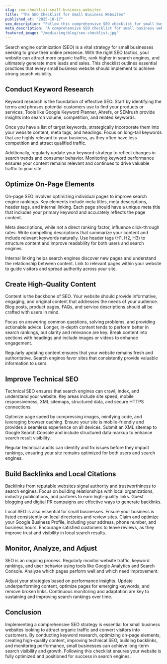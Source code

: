 ```yaml
---
slug: seo-checklist-small-business-websites
title: "The SEO Checklist for Small Business Websites"
published_at: "2025-10-17"
seo_description: "Follow this comprehensive SEO checklist for small business websites. Learn keyword research, on-page optimization, technical SEO, backlink strategies, local SEO, and ongoing monitoring to increase organic traffic, search rankings, and lead generation."
meta_description: "A comprehensive SEO checklist for small business websites to improve search visibility, attract more visitors, and convert leads effectively."
featured_image: "/media/img/blog/seo-checklist.jpg"
---
```


Search engine optimization (SEO) is a vital strategy for small businesses seeking to grow their online presence. With the right SEO tactics, your website can attract more organic traffic, rank higher in search engines, and ultimately generate more leads and sales. This checklist outlines essential practices that every small business website should implement to achieve strong search visibility.

## Conduct Keyword Research

Keyword research is the foundation of effective SEO. Start by identifying the terms and phrases potential customers use to find your products or services. Tools like Google Keyword Planner, Ahrefs, or SEMrush provide insights into search volume, competition, and related keywords.

Once you have a list of target keywords, strategically incorporate them into your website content, meta tags, and headings. Focus on long-tail keywords that are highly relevant to your business, as they often have less competition and attract qualified traffic.

Additionally, regularly update your keyword strategy to reflect changes in search trends and consumer behavior. Monitoring keyword performance ensures your content remains relevant and continues to drive valuable traffic to your site.

## Optimize On-Page Elements

On-page SEO involves optimizing individual pages to improve search engine rankings. Key elements include meta titles, meta descriptions, header tags, and internal linking. Each page should have a unique meta title that includes your primary keyword and accurately reflects the page content.

Meta descriptions, while not a direct ranking factor, influence click-through rates. Write compelling descriptions that summarize your content and include relevant keywords naturally. Use header tags (H1, H2, H3) to structure content and improve readability for both users and search engines.

Internal linking helps search engines discover new pages and understand the relationship between content. Link to relevant pages within your website to guide visitors and spread authority across your site.

## Create High-Quality Content

Content is the backbone of SEO. Your website should provide informative, engaging, and original content that addresses the needs of your audience. Blog posts, product pages, FAQs, and service descriptions should all be crafted with users in mind.

Focus on answering common questions, solving problems, and providing actionable advice. Longer, in-depth content tends to perform better in search rankings, but clarity and relevance are key. Break content into sections with headings and include images or videos to enhance engagement.

Regularly updating content ensures that your website remains fresh and authoritative. Search engines favor sites that consistently provide valuable information to users.

## Improve Technical SEO

Technical SEO ensures that search engines can crawl, index, and understand your website. Key areas include site speed, mobile responsiveness, XML sitemaps, structured data, and secure HTTPS connections.

Optimize page speed by compressing images, minifying code, and leveraging browser caching. Ensure your site is mobile-friendly and provides a seamless experience on all devices. Submit an XML sitemap to Google Search Console and include structured data markup to enhance search result visibility.

Regular technical audits can identify and fix issues before they impact rankings, ensuring your site remains optimized for both users and search engines.

## Build Backlinks and Local Citations

Backlinks from reputable websites signal authority and trustworthiness to search engines. Focus on building relationships with local organizations, industry publications, and partners to earn high-quality links. Guest blogging and digital PR campaigns are effective ways to generate backlinks.

Local SEO is also essential for small businesses. Ensure your business is listed consistently on local directories and review sites. Claim and optimize your Google Business Profile, including your address, phone number, and business hours. Encourage satisfied customers to leave reviews, as they improve trust and visibility in local search results.

## Monitor, Analyze, and Adjust

SEO is an ongoing process. Regularly monitor website traffic, keyword rankings, and user behavior using tools like Google Analytics and Search Console. Analyze which pages perform well and which need improvement.

Adjust your strategies based on performance insights. Update underperforming content, optimize pages for emerging keywords, and remove broken links. Continuous monitoring and adaptation are key to sustaining and improving search rankings over time.

## Conclusion

Implementing a comprehensive SEO strategy is essential for small business websites looking to attract organic traffic and convert visitors into customers. By conducting keyword research, optimizing on-page elements, creating high-quality content, improving technical SEO, building backlinks, and monitoring performance, small businesses can achieve long-term search visibility and growth. Following this checklist ensures your website is fully optimized and positioned for success in search engines.
